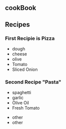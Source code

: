 ## cookBook

## Recipes

### First Recipie is Pizza

- dough
- cheese
- olive 
- Tomato
- Sliced Onion

### Second Recipe "Pasta"

* spaghetti
* garlic
* Olive Oil
* Fresh Tomato 
- other
- other